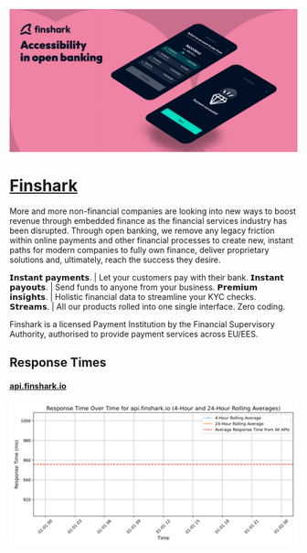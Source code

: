 [![Visit Finshark](imagePreview.png)](https://finshark.io)

# [Finshark](https://finshark.io)

More and more non-financial companies are looking into new ways to boost revenue through embedded finance as the financial services industry has been disrupted. Through open banking, we remove any legacy friction within online payments and other financial processes to create new, instant paths for modern companies to fully own finance, deliver proprietary solutions and, ultimately, reach the success they desire.

𝗜𝗻𝘀𝘁𝗮𝗻𝘁 𝗽𝗮𝘆𝗺𝗲𝗻𝘁𝘀. | Let your customers pay with their bank.
𝗜𝗻𝘀𝘁𝗮𝗻𝘁 𝗽𝗮𝘆𝗼𝘂𝘁𝘀. | Send funds to anyone from your business.
𝗣𝗿𝗲𝗺𝗶𝘂𝗺 𝗶𝗻𝘀𝗶𝗴𝗵𝘁𝘀. | Holistic financial data to streamline your KYC checks.
𝗦𝘁𝗿𝗲𝗮𝗺𝘀. | All our products rolled into one single interface. Zero coding.

Finshark is a licensed Payment Institution by the Financial Supervisory Authority, authorised to provide payment services across EU/EES.

## Response Times

#### [api.finshark.io](https://api.finshark.io)

![api.finshark.io](response-time-charts/6170692e66696e736861726b2e696f.svg)
